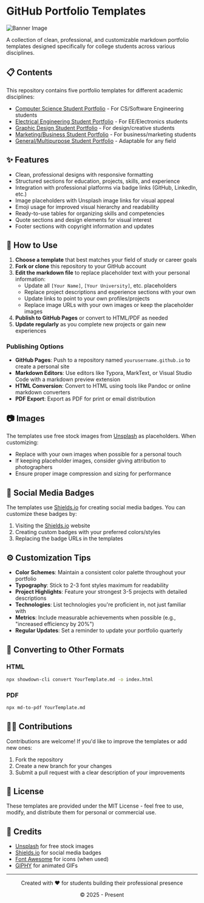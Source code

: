 # GitHub Portfolio Templates

![Banner Image](https://images.unsplash.com/photo-1498050108023-c5249f4df085?auto=format&fit=crop&w=1200&q=80)

A collection of clean, professional, and customizable markdown portfolio templates designed specifically for college students across various disciplines.

## 📋 Contents

This repository contains five portfolio templates for different academic disciplines:

- [Computer Science Student Portfolio](ComputerScienceStudent.md) - For CS/Software Engineering students
- [Electrical Engineering Student Portfolio](ElectricalEngineeringStudent.md) - For EE/Electronics students
- [Graphic Design Student Portfolio](GraphicDesignStudent.md) - For design/creative students
- [Marketing/Business Student Portfolio](MarketingStudent.md) - For business/marketing students
- [General/Multipurpose Student Portfolio](GeneralPortfolio.md) - Adaptable for any field

## ✨ Features

- Clean, professional designs with responsive formatting
- Structured sections for education, projects, skills, and experience
- Integration with professional platforms via badge links (GitHub, LinkedIn, etc.)
- Image placeholders with Unsplash image links for visual appeal
- Emoji usage for improved visual hierarchy and readability
- Ready-to-use tables for organizing skills and competencies
- Quote sections and design elements for visual interest
- Footer sections with copyright information and updates

## 🚀 How to Use

1. **Choose a template** that best matches your field of study or career goals
2. **Fork or clone** this repository to your GitHub account
3. **Edit the markdown file** to replace placeholder text with your personal information:
   - Update all `[Your Name]`, `[Your University]`, etc. placeholders
   - Replace project descriptions and experience sections with your own
   - Update links to point to your own profiles/projects
   - Replace image URLs with your own images or keep the placeholder images
4. **Publish to GitHub Pages** or convert to HTML/PDF as needed
5. **Update regularly** as you complete new projects or gain new experiences

### Publishing Options

- **GitHub Pages**: Push to a repository named `yourusername.github.io` to create a personal site
- **Markdown Editors**: Use editors like Typora, MarkText, or Visual Studio Code with a markdown preview extension
- **HTML Conversion**: Convert to HTML using tools like Pandoc or online markdown converters
- **PDF Export**: Export as PDF for print or email distribution

## 📷 Images

The templates use free stock images from [Unsplash](https://unsplash.com) as placeholders. When customizing:

- Replace with your own images when possible for a personal touch
- If keeping placeholder images, consider giving attribution to photographers
- Ensure proper image compression and sizing for performance

## 📱 Social Media Badges

The templates use [Shields.io](https://shields.io) for creating social media badges. You can customize these badges by:

1. Visiting the [Shields.io](https://shields.io) website
2. Creating custom badges with your preferred colors/styles
3. Replacing the badge URLs in the templates

## ⚙️ Customization Tips

- **Color Schemes**: Maintain a consistent color palette throughout your portfolio
- **Typography**: Stick to 2-3 font styles maximum for readability
- **Project Highlights**: Feature your strongest 3-5 projects with detailed descriptions
- **Technologies**: List technologies you're proficient in, not just familiar with
- **Metrics**: Include measurable achievements when possible (e.g., "increased efficiency by 20%")
- **Regular Updates**: Set a reminder to update your portfolio quarterly

## 🔄 Converting to Other Formats

### HTML

```bash
npx showdown-cli convert YourTemplate.md -o index.html
```

### PDF

```bash
npx md-to-pdf YourTemplate.md
```

## 👨‍💻 Contributions

Contributions are welcome! If you'd like to improve the templates or add new ones:

1. Fork the repository
2. Create a new branch for your changes
3. Submit a pull request with a clear description of your improvements

## 📜 License

These templates are provided under the MIT License - feel free to use, modify, and distribute them for personal or commercial use.

## 🙏 Credits

- [Unsplash](https://unsplash.com) for free stock images
- [Shields.io](https://shields.io) for social media badges
- [Font Awesome](https://fontawesome.com) for icons (when used)
- [GIPHY](https://giphy.com) for animated GIFs

---

<div align="center">
  <p>Created with ❤️ for students building their professional presence</p>
  <p>© 2025 - Present</p>
</div>